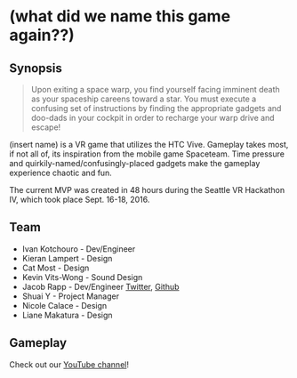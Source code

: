# (what did we name this game again??)

## Synopsis

> Upon exiting a space warp, you find yourself facing imminent death as your spaceship careens toward a star. You must execute a confusing set of instructions by finding the appropriate gadgets and doo-dads in your cockpit in order to recharge your warp drive and escape!

(insert name) is a VR game that utilizes the HTC Vive. Gameplay takes most, if not all of, its inspiration from the mobile game Spaceteam. Time pressure and quirkily-named/confusingly-placed gadgets make the gameplay experience chaotic and fun.

The current MVP was created in 48 hours during the Seattle VR Hackathon IV, which took place Sept. 16-18, 2016.

## Team

* Ivan Kotchouro - Dev/Engineer
* Kieran Lampert - Design
* Cat Most - Design
* Kevin Vits-Wong - Sound Design
* Jacob Rapp - Dev/Engineer [Twitter](www.twitter.com/JakeRapp20x6), [Github](www.github.com/J-Rapp)
* Shuai Y - Project Manager
* Nicole Calace - Design
* Liane Makatura - Design

## Gameplay

Check out our [YouTube channel](https://www.youtube.com/channel/UCmfyyxCnAc1Ve-LCpo-LTmA)!


